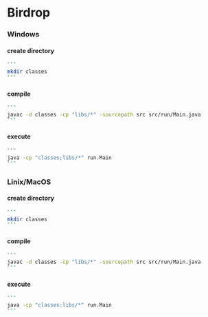 

# Birdrop

### Windows

#### create directory



```bash
​```
mkdir classes
​```
```

#### compile

```bash
​```
javac -d classes -cp "libs/*" -sourcepath src src/run/Main.java
​```
```

#### execute

```bash
​```
java -cp "classes;libs/*" run.Main
​```
```



### Linix/MacOS

#### create directory



```bash
​```
mkdir classes
​```
```

#### compile

```bash
​```
javac -d classes -cp "libs/*" -sourcepath src src/run/Main.java
​```
```

#### execute

```bash
​```
java -cp "classes:libs/*" run.Main
​```
```





